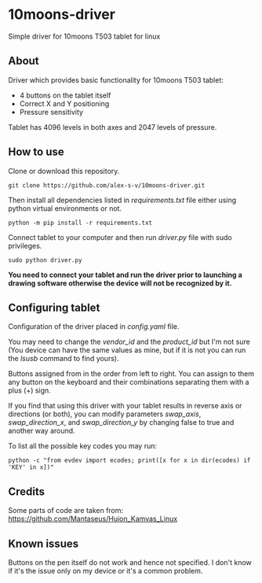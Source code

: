# 10moons-driver

Simple driver for 10moons T503 tablet for linux

## About

Driver which provides basic functionality for 10moons T503 tablet:
* 4 buttons on the tablet itself
* Correct X and Y positioning
* Pressure sensitivity

Tablet has 4096 levels in both axes and 2047 levels of pressure.

## How to use

Clone or download this repository.

```
git clone https://github.com/alex-s-v/10moons-driver.git
```

Then install all dependencies listed in _requirements.txt_ file either using python virtual environments or not.

```
python -m pip install -r requirements.txt
```

Connect tablet to your computer and then run _driver.py_ file with sudo privileges.

```
sudo python driver.py
```

**You need to connect your tablet and run the driver prior to launching a drawing software otherwise the device will not be recognized by it.**

## Configuring tablet

Configuration of the driver placed in _config.yaml_ file.

You may need to change the *vendor_id* and the *product_id* but I'm not sure (You device can have the same values as mine, but if it is not you can run the *lsusb* command to find yours).

Buttons assigned from in the order from left to right. You can assign to them any button on the keyboard and their combinations separating them with a plus (+) sign.

If you find that using this driver with your tablet results in reverse axis or directions (or both), you can modify parameters *swap_axis*, *swap_direction_x*, and *swap_direction_y* by changing false to true and another way around.

To list all the possible key codes you may run:
```
python -c "from evdev import ecodes; print([x for x in dir(ecodes) if 'KEY' in x])"
```

## Credits

Some parts of code are taken from: https://github.com/Mantaseus/Huion_Kamvas_Linux

## Known issues

Buttons on the pen itself do not work and hence not specified. I don't know if it's the issue only on my device or it's a common problem.
